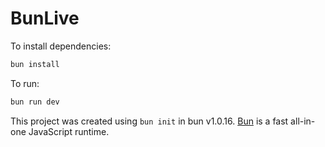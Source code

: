# BunLive

To install dependencies:

```bash
bun install
```

To run:

```bash
bun run dev
```

This project was created using `bun init` in bun v1.0.16. [Bun](https://bun.sh) is a fast all-in-one JavaScript runtime.

